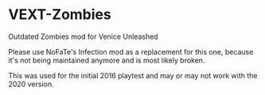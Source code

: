 # VEXT-Zombies
Outdated Zombies mod for Venice Unleashed

Please use NoFaTe's Infection mod as a replacement for this one, because it's not being maintained anymore and is most likely broken.

This was used for the initial 2016 playtest and may or may not work with the 2020 version.
